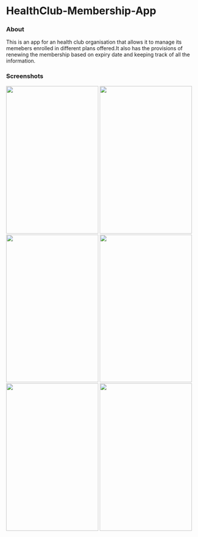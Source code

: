 # HealthClub-Membership-App
<h3>About</h3>
This is an app for an  health club organisation that allows it to  manage its memebers enrolled in different plans offered.It also has the provisions
of renewing the membership based on expiry date and keeping track of all the information.

<h3>Screenshots</h3>
<img src="https://user-images.githubusercontent.com/46498913/52033577-72c81180-254b-11e9-8f33-c7e5a634b300.png" width="250px" height="400px"></img>
<img src="https://user-images.githubusercontent.com/46498913/52033578-72c81180-254b-11e9-81e0-51e1e4091d31.png" width="250px" height="400px"></img>
<img src="https://user-images.githubusercontent.com/46498913/52033579-7360a800-254b-11e9-9d23-52a276cb98ad.png" width="250px" height="400px"></img>
<img src="https://user-images.githubusercontent.com/46498913/52033581-7360a800-254b-11e9-961a-2c603d738178.png" width="250px" height="400px"></img>
<img src="https://user-images.githubusercontent.com/46498913/52033582-7360a800-254b-11e9-8be9-6fd45d85a054.png" width="250px" height="400px"></img>
<img src="https://user-images.githubusercontent.com/46498913/52033583-73f93e80-254b-11e9-8a2b-6aab9b735fc9.png" width="250px" height="400px"></img>


